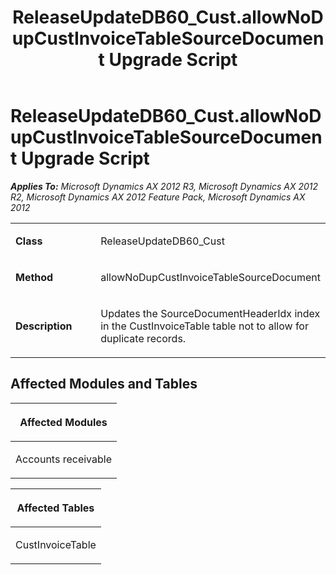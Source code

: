 ﻿---
title: ReleaseUpdateDB60_Cust.allowNoDupCustInvoiceTableSourceDocument Upgrade Script
TOCTitle: ReleaseUpdateDB60_Cust.allowNoDupCustInvoiceTableSourceDocument Upgrade Script
ms:assetid: cb8d52d3-13d0-9541-d3e5-9049c6099149
ms:mtpsurl: https://msdn.microsoft.com/en-us/library/JJ719663(v=AX.60)
ms:contentKeyID: 49711229
ms.date: 05/18/2015
mtps_version: v=AX.60
---

# ReleaseUpdateDB60\_Cust.allowNoDupCustInvoiceTableSourceDocument Upgrade Script 


_**Applies To:** Microsoft Dynamics AX 2012 R3, Microsoft Dynamics AX 2012 R2, Microsoft Dynamics AX 2012 Feature Pack, Microsoft Dynamics AX 2012_

<table>
<colgroup>
<col style="width: 50%" />
<col style="width: 50%" />
</colgroup>
<tbody>
<tr class="odd">
<td><p><strong>Class</strong></p></td>
<td><p>ReleaseUpdateDB60_Cust</p></td>
</tr>
<tr class="even">
<td><p><strong>Method</strong></p></td>
<td><p>allowNoDupCustInvoiceTableSourceDocument</p></td>
</tr>
<tr class="odd">
<td><p><strong>Description</strong></p></td>
<td><p>Updates the SourceDocumentHeaderIdx index in the CustInvoiceTable table not to allow for duplicate records.</p></td>
</tr>
</tbody>
</table>


## Affected Modules and Tables

<table>
<colgroup>
<col style="width: 100%" />
</colgroup>
<thead>
<tr class="header">
<th><p>Affected Modules</p></th>
</tr>
</thead>
<tbody>
<tr class="odd">
<td><p>Accounts receivable</p></td>
</tr>
</tbody>
</table>


<table>
<colgroup>
<col style="width: 100%" />
</colgroup>
<thead>
<tr class="header">
<th><p>Affected Tables</p></th>
</tr>
</thead>
<tbody>
<tr class="odd">
<td><p>CustInvoiceTable</p></td>
</tr>
</tbody>
</table>

  


